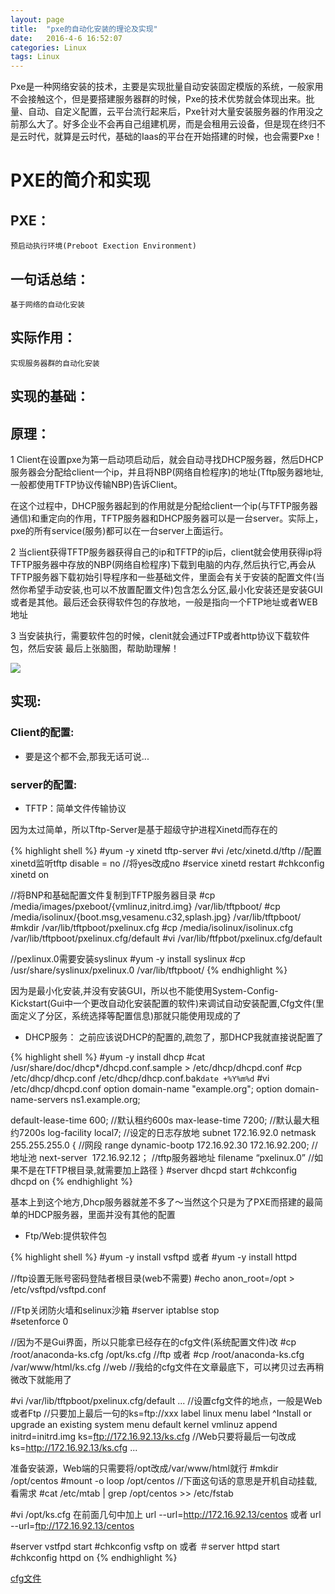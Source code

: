 ```yaml
---
layout: page
title:  "pxe的自动化安装的理论及实现"
date:   2016-4-6 16:52:07
categories: Linux
tags: Linux
---
```

Pxe是一种网络安装的技术，主要是实现批量自动安装固定模版的系统，一般家用不会接触这个，但是要搭建服务器群的时候，Pxe的技术优势就会体现出来。批量、自动、自定义配置，云平台流行起来后，Pxe针对大量安装服务器的作用没之前那么大了。好多企业不会再自己组建机房，而是会租用云设备，但是现在终归不是云时代，就算是云时代，基础的Iaas的平台在开始搭建的时候，也会需要Pxe！

# PXE的简介和实现


## PXE：
	预启动执行环境(Preboot Exection Environment)

## 一句话总结：
	基于网络的自动化安装

## 实际作用：
	实现服务器群的自动化安装

## 实现的基础：


## 原理：

 1 Client在设置pxe为第一启动项启动后，就会自动寻找DHCP服务器，然后DHCP服务器会分配给client一个ip，并且将NBP(网络自检程序)的地址(Tftp服务器地址,一般都使用TFTP协议传输NBP)告诉Client。

 在这个过程中，DHCP服务器起到的作用就是分配给client一个ip(与TFTP服务器通信)和重定向的作用，TFTP服务器和DHCP服务器可以是一台server。实际上，pxe的所有service(服务)都可以在一台server上面运行。

 2 当client获得TFTP服务器获得自己的ip和TFTP的ip后，client就会使用获得ip将TFTP服务器中存放的NBP(网络自检程序)下载到电脑的内存,然后执行它,再会从TFTP服务器下载初始引导程序和一些基础文件，里面会有关于安装的配置文件(当然你希望手动安装,也可以不放置配置文件)包含怎么分区,最小化安装还是安装GUI或者是其他。最后还会获得软件包的存放地，一般是指向一个FTP地址或者WEB地址

 3 当安装执行，需要软件包的时候，clenit就会通过FTP或者http协议下载软件包，然后安装
最后上张脑图，帮助助理解！

![](https://chenyanshan.github.io/img/linux/server/PXE.jpg?raw=true)

##  实现:

### Client的配置:
- 要是这个都不会,那我无话可说...

### server的配置:

- TFTP：简单文件传输协议

因为太过简单，所以Tftp-Server是基于超级守护进程Xinetd而存在的

{% highlight shell %}
#yum -y xinetd tftp-server
#vi /etc/xinetd.d/tftp         //配置xinetd监听tftp
disable                 = no   //将yes改成no
#service xinetd restart
#chkconfig xinetd on

//将BNP和基础配置文件复制到TFTP服务器目录
#cp /media/images/pxeboot/{vmlinuz,initrd.img} /var/lib/tftpboot/
#cp /media/isolinux/{boot.msg,vesamenu.c32,splash.jpg} /var/lib/tftpboot/
#mkdir /var/lib/tftpboot/pxelinux.cfg
#cp /media/isolinux/isolinux.cfg /var/lib/tftpboot/pxelinux.cfg/default
#vi /var/lib/ftfpbot/pxelinux.cfg/default

//pexlinux.0需要安装syslinux
#yum -y install syslinux
#cp /usr/share/syslinux/pxelinux.0 /var/lib/tftpboot/
{% endhighlight %}

因为是最小化安装,并没有安装GUI，所以也不能使用System-Config-Kickstart(Gui中一个更改自动化安装配置的软件)来调试自动安装配置,Cfg文件(里面定义了分区，系统选择等配置信息)那就只能使用现成的了

- DHCP服务：
之前应该说DHCP的配置的,疏忽了，那DHCP我就直接说配置了

{% highlight shell %}
#yum -y install dhcp
#cat /usr/share/doc/dhcp*/dhcpd.conf.sample > /etc/dhcp/dhcpd.conf
#cp /etc/dhcp/dhcp.conf /etc/dhcp/dhcp.conf.bak`date +%Y%m%d`
#vi /etc/dhcp/dhcpd.conf
option domain-name "example.org";
option domain-name-servers ns1.example.org;

default-lease-time 600;  //默认租约600s
max-lease-time 7200;   //默认最大租约7200s
log-facility local7;    //设定的日志存放地
subnet 172.16.92.0 netmask 255.255.255.0 { //网段
range dynamic-bootp 172.16.92.30 172.16.92.200; //地址池
next-server  172.16.92.12；         //tftp服务器地址
filename “pxelinux.0”  //如果不是在TFTP根目录,就需要加上路径
}
#server dhcpd start
#chkconfig dhcpd on
{% endhighlight %}

基本上到这个地方,Dhcp服务器就差不多了～当然这个只是为了PXE而搭建的最简单的HDCP服务器，里面并没有其他的配置

- Ftp/Web:提供软件包


{% highlight shell %}
#yum -y install vsftpd
或者
#yum -y install httpd


//ftp设置无账号密码登陆者根目录(web不需要)
#echo anon_root=/opt > /etc/vsftpd/vsftpd.conf

//Ftp关闭防火墙和selinux沙箱
#server iptablse stop      
#setenforce 0

//因为不是Gui界面，所以只能拿已经存在的cfg文件(系统配置文件)改
#cp /root/anaconda-ks.cfg /opt/ks.cfg   //ftp
或者
#cp /root/anaconda-ks.cfg /var/www/html/ks.cfg   //web
//我给的cfg文件在文章最底下，可以拷贝过去再稍微改下就能用了


#vi /var/lib/tftpboot/pxelinux.cfg/default
...
//设置cfg文件的地点，一般是Web或者Ftp
//只要加上最后一句的ks=ftp://xxx
label linux
  menu label ^Install or upgrade an existing system
  menu default
  kernel vmlinuz
  append initrd=initrd.img ks=ftp://172.16.92.13/ks.cfg
//Web只要将最后一句改成ks=http://172.16.92.13/ks.cfg
...

准备安装源，Web端的只需要将/opt改成/var/www/html就行
#mkdir /opt/centos
#mount -o loop /opt/centos
//下面这句话的意思是开机自动挂载,看需求
#cat /etc/mtab | grep /opt/centos >> /etc/fstab

#vi /opt/ks.cfg
在前面几句中加上
url --url=http://172.16.92.13/centos
或者
url --url=ftp://172.16.92.13/centos

#server vstfpd start
#chkconfig vsftp on
或者
＃server httpd start
#chkconfig httpd on
{% endhighlight %}

[cfg文件](https://github.com/chenyanshan/blog/blob/master/ks.cfg)
